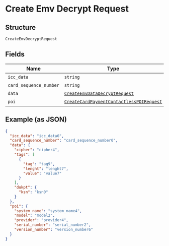 
# Create Emv Decrypt Request

## Structure

`CreateEmvDecryptRequest`

## Fields

| Name | Type | Tags | Description |
|  --- | --- | --- | --- |
| `icc_data` | `string` | Required | - |
| `card_sequence_number` | `string` | Required | - |
| `data` | [`CreateEmvDataDecryptRequest`](../../doc/models/create-emv-data-decrypt-request.md) | Required | - |
| `poi` | [`CreateCardPaymentContactlessPOIRequest`](../../doc/models/create-card-payment-contactless-poi-request.md) | Optional | - |

## Example (as JSON)

```json
{
  "icc_data": "icc_data6",
  "card_sequence_number": "card_sequence_number0",
  "data": {
    "cipher": "cipher4",
    "tags": [
      {
        "tag": "tag9",
        "lenght": "lenght7",
        "value": "value7"
      }
    ],
    "dukpt": {
      "ksn": "ksn0"
    }
  },
  "poi": {
    "system_name": "system_name4",
    "model": "model2",
    "provider": "provider4",
    "serial_number": "serial_number2",
    "version_number": "version_number6"
  }
}
```

